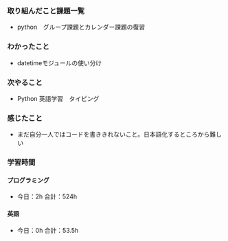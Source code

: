 ### 取り組んだこと課題一覧
- python　グループ課題とカレンダー課題の復習
### わかったこと
- datetimeモジュールの使い分け
### 次やること
- Python  英語学習　タイピング
### 感じたこと
- まだ自分一人ではコードを書ききれないこと。日本語化するところから難しい
### 学習時間
#### プログラミング
- 今日：2h 合計：524h
#### 英語
- 今日：0h 合計：53.5h